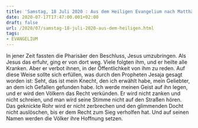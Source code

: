```yaml
---
title: 'Samstag, 18 Juli 2020 : Aus dem Heiligen Evangelium nach Matthäus - Mt 12,14-21.'
date: 2020-07-17T17:47:00.001+02:00
draft: false
url: /2020/07/samstag-18-juli-2020-aus-dem-heiligen.html
tags: 
- EVANGELIUM
---
```


In jener Zeit fassten die Pharisäer den Beschluss, Jesus umzubringen. Als Jesus das erfuhr, ging er von dort weg. Viele folgten ihm, und er heilte alle Kranken. Aber er verbot ihnen, in der Öffentlichkeit von ihm zu reden. Auf diese Weise sollte sich erfüllen, was durch den Propheten Jesaja gesagt worden ist: Seht, das ist mein Knecht, den ich erwählt habe, mein Geliebter, an dem ich Gefallen gefunden habe. Ich werde meinen Geist auf ihn legen, und er wird den Völkern das Recht verkünden. Er wird nicht zanken und nicht schreien, und man wird seine Stimme nicht auf den Straßen hören. Das geknickte Rohr wird er nicht zerbrechen und den glimmenden Docht nicht auslöschen, bis er dem Recht zum Sieg verholfen hat. Und auf seinen Namen werden die Völker ihre Hoffnung setzen.